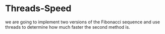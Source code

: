 # Threads-Speed
we are going to implement two versions of the Fibonacci sequence and use threads to determine how much faster the second method is.

